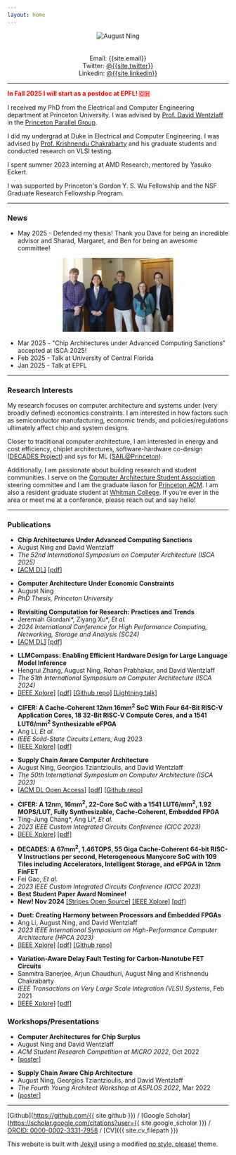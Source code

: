 ```yaml
---
layout: home
---
```


<div align="center" style="text-align: center">
	<div class="circular-portrait" align="center">
		<img src="{{ site.profile_photo_filepath }}" alt="August Ning"/>
	</div>
	<br>
	<br>
	<div style="display: inline-block; text-align: center;">
		Email: {{site.email}}
		<br>
		Twitter: <a href="https://twitter.com/{{site.twitter}}">@{{site.twitter}}</a>
		<br>
		Linkedin: <a href="https://linkedin.com/in/{{site.linkedin}}">@{{site.linkedin}}</a>
	</div>
</div>

***

<span style="color:red">**In Fall 2025 I will start as a postdoc at EPFL! 🇨🇭**</span>

I received my PhD from the Electrical and Computer Engineering department at Princeton University. I was advised by [Prof. David Wentzlaff](https://princeton.edu/~wentzlaf/) in the [Princeton Parallel Group](https://parallel.princeton.edu/).

I did my undergrad at Duke in Electrical and Computer Engineering. I was advised by [Prof. Krishnendu Chakrabarty](https://search.asu.edu/profile/4669916) and his graduate students and conducted research on VLSI testing.

I spent summer 2023 interning at AMD Research, mentored by Yasuko Eckert.

I was supported by Princeton's Gordon Y. S. Wu Fellowship and the NSF Graduate Research Fellowship Program.

***

### **News**

* May 2025 - Defended my thesis! Thank you Dave for being an incredible advisor and Sharad, Margaret, and Ben for being an awesome committee!

<div style="text-align: center;">
  <img src="assets/images/ning_fpo_committee.jpg" alt="Left to right: David Wentzlaff, August Ning, Sharad Malik, Margaret Martonosi, and Benjamin C. Lee at August's FPO" style="max-width:50%; height:auto;">
</div>

* Mar 2025 - "Chip Architectures under Advanced Computing Sanctions" accepted at ISCA 2025!
* Feb 2025 - Talk at University of Central Florida
* Jan 2025 - Talk at EPFL

***

### **Research Interests**
My research focuses on computer architecture and systems under (very broadly defined) economics constraints. I am interested in how factors such as semiconductor manufacturing, economic trends, and policies/regulations ultimately affect chip and system designs. 

Closer to traditional computer architecture, I am interested in energy and cost efficiency, chiplet architectures, software-hardware co-design ([DECADES Project](https://decades.cs.princeton.edu/)) and sys for ML ([SAIL@Princeton](https://sysml.cs.princeton.edu/index.html)).

Additionally, I am passionate about building research and student communities. I serve on the [Computer Architecture Student Association](https://sigarch.org/casa/) steering committee and I am the graduate liason for [Princeton ACM](https://princetonacm.github.io/). I am also a resident graduate student at [Whitman College](https://whitmancollege.princeton.edu/). If you're ever in the area or meet me at a conference, please reach out and say hello!

***
<!-- authors, "title in quotes,", *conference in italics*, city, state, country, month year -->
<!-- ### **Preprints**

<ul class='no_marker'>
	<li><b>A Hardware Evaluation Framework for Large Language Model Inference</b></li>
	<li>Hengrui Zhang, August Ning, Rohan Prabhakar, and David Wentzlaff</li>
	<li>Dec 2023</li>
	<li><a href="https://arxiv.org/abs/2312.03134">[arxiv]</a> <a href="assets/papers/llm-hardware-eval-arxiv-2023.pdf">[pdf]</a></li>
</ul> -->

<!-- authors, "title in quotes,", *conference in italics*, city, state, country, month year -->
### **Publications**

<ul class='no_marker'>
	<li><b>Chip Architectures Under Advanced Computing Sanctions</b></li>
	<li>August Ning and David Wentzlaff</li>
	<li><i>The 52nd International Symposium on Computer Architecture (ISCA 2025)</i></li>
	<li><a href="https://dl.acm.org/doi/10.1145/3695053.3731012">[ACM DL]</a> <a href="assets/papers/sanctions-isca-2025.pdf">[pdf]</a></li>
</ul>

<ul class='no_marker'>
	<li><b>Computer Architecture Under Economic Constraints</b></li>
	<li>August Ning</li>
	<li><i>PhD Thesis, Princeton University</i></li>
</ul>


<ul class='no_marker'>
	<li><b>Revisiting Computation for Research: Practices and Trends</b></li>
	<li>Jeremiah Giordani*, Ziyang Xu*, <i>Et al.</i></li>
	<li><i>2024 International Conference for High Performance Computing, Networking, Storage and Analysis (SC24)</i></li>
	<li><a href="https://dl.acm.org/doi/abs/10.1109/SC41406.2024.00076">[ACM DL]</a> <a href="assets/papers/computing-trends-sc-2024.pdf">[pdf]</a></li>
</ul>

<ul class='no_marker'>
	<li><b>LLMCompass: Enabling Efficient Hardware Design for Large Language Model Inference</b></li>
	<li>Hengrui Zhang, August Ning, Rohan Prabhakar, and David Wentzlaff</li>
	<li><i>The 51th International Symposium on Computer Architecture (ISCA 2024)</i></li>
	<li><a href="https://ieeexplore.ieee.org/document/10609604">[IEEE Xplore]</a> <a href="assets/papers/llmcompass-isca-2024.pdf">[pdf]</a> <a href="https://github.com/PrincetonUniversity/llmCompass/">[Github repo]</a> <a href="https://www.youtube.com/watch?v=OlF5D0HDJTE">[Lightning talk]</a></li>
</ul>


<ul class='no_marker'>
	<li><b>CIFER: A Cache-Coherent 12nm 16mm<sup>2</sup> SoC With Four 64-Bit RISC-V Application Cores, 18 32-Bit RISC-V Compute Cores, and a 1541 LUT6/mm<sup>2</sup> Synthesizable eFPGA</b></li>
	<li>Ang Li, <i>Et al.</i></li>
	<li><i>IEEE Solid-State Circuits Letters</i>, Aug 2023</li>
	<li><a href="https://ieeexplore.ieee.org/document/10210635">[IEEE Xplore]</a> <a href="assets/papers/cifer-sscl-2023.pdf">[pdf]</a></li>
</ul>

<ul class='no_marker'>
	<li><b>Supply Chain Aware Computer Architecture</b></li>
	<li>August Ning, Georgios Tziantzioulis, and David Wentzlaff</li>
	<li><i>The 50th International Symposium on Computer Architecture (ISCA 2023)</i></li>
	<li><a href="https://dl.acm.org/doi/10.1145/3579371.3589052">[ACM DL Open Access]</a> <a href="assets/papers/supply-chain-isca-2023.pdf">[pdf]</a> <a href="https://github.com/PrincetonUniversity/ttm-cas/">[Github repo]</a></li>
</ul>

<ul class='no_marker'>
	<li><b>CIFER: A 12nm, 16mm<sup>2</sup>, 22-Core SoC with a 1541 LUT6/mm<sup>2</sup>, 1.92 MOPS/LUT, Fully Synthesizable, Cache-Coherent, Embedded FPGA</b></li>
	<li>Ting-Jung Chang*, Ang Li*, <i>Et al.</i></li>
	<li><i>2023 IEEE Custom Integrated Circuits Conference (CICC 2023)</i></li>
	<li><a href="https://ieeexplore.ieee.org/abstract/document/10121294">[IEEE Xplore]</a> <a href="assets/papers/cifer-cicc-2023.pdf">[pdf]</a></li>
</ul>

<ul class='no_marker'>
	<li><b>DECADES: A 67mm<sup>2</sup>, 1.46TOPS, 55 Giga Cache-Coherent 64-bit RISC-V Instructions per second, Heterogeneous Manycore SoC with 109 Tiles including Accelerators, Intelligent Storage, and eFPGA in 12nm FinFET</b></li>
	<li>Fei Gao, <i>Et al.</i></li>
	<li><i>2023 IEEE Custom Integrated Circuits Conference (CICC 2023)</i></li>
	<li><b>Best Student Paper Award Nominee!</b></li>
	<li><b>New! Nov 2024</b> <a href="https://github.com/PrincetonUniversity/stripes">[Stripes Open Source]</a> <a href="https://ieeexplore.ieee.org/document/10121257">[IEEE Xplore]</a> <a href="assets/papers/decades-cicc-2023.pdf">[pdf]</a></li>
</ul>

<ul class='no_marker'>
	<li><b>Duet: Creating Harmony between Processors and Embedded FPGAs</b></li>
	<li>Ang Li, August Ning, and David Wentzlaff</li>
	<li><i>2023 IEEE International Symposium on High-Performance Computer Architecture (HPCA 2023)</i></li>
	<li><a href="https://ieeexplore.ieee.org/document/10070989">[IEEE Xplore]</a> <a href="assets/papers/duet-hpca-2023.pdf">[pdf]</a> <a href="https://github.com/PrincetonUniversity/duet">[Github repo]</a></li>
</ul>

<ul class='no_marker'>
	<li><b>Variation-Aware Delay Fault Testing for Carbon-Nanotube FET Circuits</b></li>
	<li>Sanmitra Banerjee, Arjun Chaudhuri, August Ning and Krishnendu Chakrabarty</li>
	<li><i>IEEE Transactions on Very Large Scale Integration (VLSI) Systems</i>, Feb 2021</li>
	<li><a href="https://ieeexplore.ieee.org/document/9316977">[IEEE Xplore]</a> <a href="assets/papers/vadft-cntfet-tvlsi-2021.pdf">[pdf]</a></li>
</ul>

### **Workshops/Presentations**

<ul class='no_marker'>
	<li><b>Computer Architectures for Chip Surplus</b></li>
	<li>August Ning and David Wentzlaff</li>
	<li><i>ACM Student Research Competition at MICRO 2022</i>, Oct 2022</li>
	<li><a href="assets/papers/chip-surplus-src-micro-2022.pdf">[poster]</a></li>
</ul>

<ul class='no_marker'>
	<li><b>Supply Chain Aware Chip Architecture</b></li>
	<li>August Ning, Georgios Tziantzioulis, and David Wentzlaff</li>
	<li><i>The Fourth Young Architect Workshop at ASPLOS 2022</i>, Mar 2022</li>
	<li><a href="assets/papers/supply-chain-yarch-asplos-2022.pdf">[poster]</a></li>
</ul>

---

[Github](https://github.com/{{ site.github }}) / [Google Scholar](https://scholar.google.com/citations?user={{ site.google_scholar }}) / [ORCID: 0000-0002-3331-7958](https://orcid.org/0000-0002-3331-7958) / [CV]({{ site.cv_filepath }})

This website is built with [Jekyll](https://github.com/jekyll/jekyll) using a modified [no style, please!](https://github.com/riggraz/no-style-please) theme.